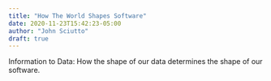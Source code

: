 ```yaml
---
title: "How The World Shapes Software"
date: 2020-11-23T15:42:23-05:00
author: "John Sciutto"
draft: true
---
```


Information to Data: How the shape of our data determines the shape of our
software.
